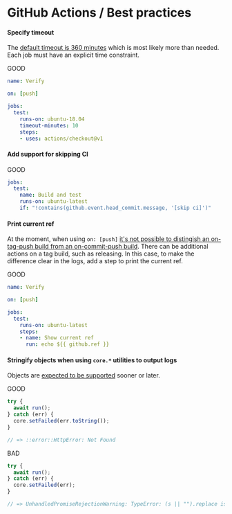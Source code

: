 # GitHub Actions / Best practices

#### Specify timeout

The [default timeout is 360 minutes](https://help.github.com/en/articles/workflow-syntax-for-github-actions#jobsjob_idtimeout-minutes) which is most likely more than needed. Each job must have an explicit time constraint.

GOOD

```yml
name: Verify

on: [push]

jobs:
  test:
    runs-on: ubuntu-18.04
    timeout-minutes: 10
    steps:
    - uses: actions/checkout@v1
```

#### Add support for skipping CI

GOOD

```yml
jobs:
  test:
    name: Build and test
    runs-on: ubuntu-latest
    if: "!contains(github.event.head_commit.message, '[skip ci]')"
```

#### Print current ref

At the moment, when using `on: [push]` [it's not possible to distingish an on-tag-push build from an on-commit-push build](https://github.community/t5/GitHub-Actions/Differentiate-between-tag-and-non-tag-builds/m-p/39540). There can be additional actions on a tag build, such as releasing. In this case, to make the difference clear in the logs, add a step to print the current ref.

GOOD

```yml
name: Verify

on: [push]

jobs:
  test:
    runs-on: ubuntu-latest
    steps:
    - name: Show current ref
      run: echo ${{ github.ref }}
```

#### Stringify objects when using `core.*` utilities to output logs

Objects are [expected to be supported](https://github.com/actions/toolkit/issues/386) sooner or later.

GOOD

```js
try {
  await run();
} catch (err) {
  core.setFailed(err.toString());
}

// => ::error::HttpError: Not Found
```

BAD

```js
try {
  await run();
} catch (err) {
  core.setFailed(err);
}

// => UnhandledPromiseRejectionWarning: TypeError: (s || "").replace is not a function
```
